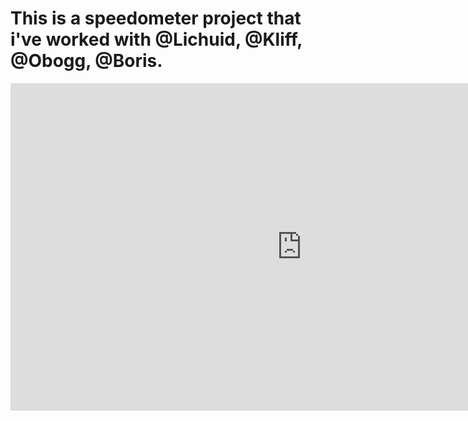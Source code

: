 # This is a speedometer project that i've worked with @Lichuid, @Kliff, @Obogg, @Boris.

<!-- 
[![What is this project and Demo of the project](https://img.youtube.com/vi/PqhfeZm1Rfs/0.jpg)](https://www.youtube.com/watch?v=PqhfeZm1Rfs) -->

<iframe width="931" height="524" src="https://www.youtube.com/embed/PqhfeZm1Rfs" title="Speedometer_project demo TCP/IP 2025 08 30" frameborder="0" allow="accelerometer; autoplay; clipboard-write; encrypted-media; gyroscope; picture-in-picture; web-share" referrerpolicy="strict-origin-when-cross-origin" allowfullscreen></iframe>